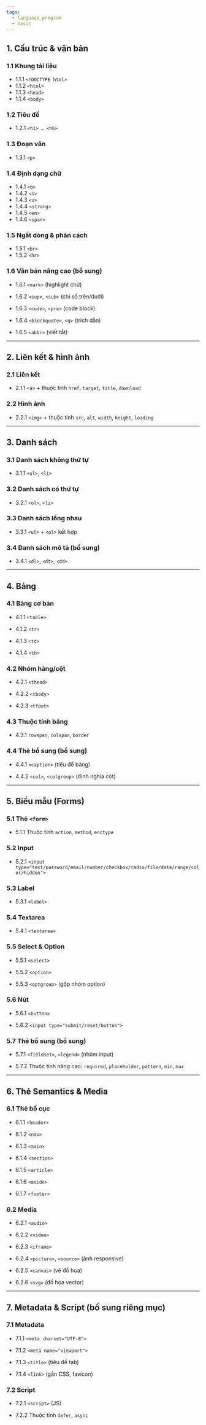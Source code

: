 ```yaml
---
tags:
  - language_program
  - basic
---
```

## 1. Cấu trúc & văn bản
### 1.1 Khung tài liệu
- 1.1.1 `<!DOCTYPE html>`    
- 1.1.2 `<html>`    
- 1.1.3 `<head>`    
- 1.1.4 `<body>`  
### 1.2 Tiêu đề
- 1.2.1 `<h1> … <h6>`   
### 1.3 Đoạn văn
- 1.3.1 `<p>`   
### 1.4 Định dạng chữ
- 1.4.1 `<b>`    
- 1.4.2 `<i>`    
- 1.4.3 `<u>`    
- 1.4.4 `<strong>`    
- 1.4.5 `<em>`    
- 1.4.6 `<span>`   
### 1.5 Ngắt dòng & phân cách
- 1.5.1 `<br>`    
- 1.5.2 `<hr>`    
### 1.6 Văn bản nâng cao (bổ sung)
- 1.6.1 `<mark>` (highlight chữ)
    
- 1.6.2 `<sup>`, `<sub>` (chỉ số trên/dưới)
    
- 1.6.3 `<code>`, `<pre>` (code block)
    
- 1.6.4 `<blockquote>`, `<q>` (trích dẫn)
    
- 1.6.5 `<abbr>` (viết tắt)
    

---

## 2. Liên kết & hình ảnh

### 2.1 Liên kết

- 2.1.1 `<a>` + thuộc tính `href`, `target`, `title`, `download`
    

### 2.2 Hình ảnh

- 2.2.1 `<img>` + thuộc tính `src`, `alt`, `width`, `height`, `loading`
    

---

## 3. Danh sách

### 3.1 Danh sách không thứ tự

- 3.1.1 `<ul>`, `<li>`
    

### 3.2 Danh sách có thứ tự

- 3.2.1 `<ol>`, `<li>`
    

### 3.3 Danh sách lồng nhau

- 3.3.1 `<ul>` + `<ol>` kết hợp
    

### 3.4 Danh sách mô tả (bổ sung)

- 3.4.1 `<dl>`, `<dt>`, `<dd>`
    

---

## 4. Bảng

### 4.1 Bảng cơ bản

- 4.1.1 `<table>`
    
- 4.1.2 `<tr>`
    
- 4.1.3 `<td>`
    
- 4.1.4 `<th>`
    

### 4.2 Nhóm hàng/cột

- 4.2.1 `<thead>`
    
- 4.2.2 `<tbody>`
    
- 4.2.3 `<tfoot>`
    

### 4.3 Thuộc tính bảng

- 4.3.1 `rowspan`, `colspan`, `border`
    

### 4.4 Thẻ bổ sung (bổ sung)

- 4.4.1 `<caption>` (tiêu đề bảng)
    
- 4.4.2 `<col>`, `<colgroup>` (định nghĩa cột)
    

---

## 5. Biểu mẫu (Forms)

### 5.1 Thẻ `<form>`

- 5.1.1 Thuộc tính `action`, `method`, `enctype`
    

### 5.2 Input

- 5.2.1 `<input type="text/password/email/number/checkbox/radio/file/date/range/color/hidden">`
    

### 5.3 Label

- 5.3.1 `<label>`
    

### 5.4 Textarea

- 5.4.1 `<textarea>`
    

### 5.5 Select & Option

- 5.5.1 `<select>`
    
- 5.5.2 `<option>`
    
- 5.5.3 `<optgroup>` (gộp nhóm option)
    

### 5.6 Nút

- 5.6.1 `<button>`
    
- 5.6.2 `<input type="submit/reset/button">`
    

### 5.7 Thẻ bổ sung (bổ sung)

- 5.7.1 `<fieldset>`, `<legend>` (nhóm input)
    
- 5.7.2 Thuộc tính nâng cao: `required`, `placeholder`, `pattern`, `min`, `max`
    

---

## 6. Thẻ Semantics & Media

### 6.1 Thẻ bố cục

- 6.1.1 `<header>`
    
- 6.1.2 `<nav>`
    
- 6.1.3 `<main>`
    
- 6.1.4 `<section>`
    
- 6.1.5 `<article>`
    
- 6.1.6 `<aside>`
    
- 6.1.7 `<footer>`
    

### 6.2 Media

- 6.2.1 `<audio>`
    
- 6.2.2 `<video>`
    
- 6.2.3 `<iframe>`
    
- 6.2.4 `<picture>`, `<source>` (ảnh responsive)
    
- 6.2.5 `<canvas>` (vẽ đồ họa)
    
- 6.2.6 `<svg>` (đồ họa vector)
    

---

## 7. Metadata & Script (bổ sung riêng mục)

### 7.1 Metadata

- 7.1.1 `<meta charset="UTF-8">`
    
- 7.1.2 `<meta name="viewport">`
    
- 7.1.3 `<title>` (tiêu đề tab)
    
- 7.1.4 `<link>` (gắn CSS, favicon)
    

### 7.2 Script

- 7.2.1 `<script>` (JS)
    
- 7.2.2 Thuộc tính `defer`, `async`

